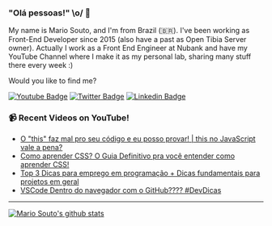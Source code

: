 ### "Olá pessoas!" \o/ 👋

My name is Mario Souto, and I'm from Brazil (🇧🇷). I've been working as Front-End Developer since 2015 (also have a past as Open Tibia Server owner). Actually I work as a Front End Engineer at Nubank and have my YouTube Channel where I make it as my personal lab, sharing many stuff there every week :)

Would you like to find me?

[![Youtube Badge](https://img.shields.io/badge/-Youtube-FF0000?style=flat-square&labelColor=FF0000&logo=youtube&logoColor=white&link=https://youtube.com/c/DevSoutinho)](https://youtube.com/c/DevSoutinho)
[![Twitter Badge](https://img.shields.io/badge/-Twitter-1ca0f1?style=flat-square&labelColor=1ca0f1&logo=twitter&logoColor=white&link=https://twitter.com/omariosouto)](https://twitter.com/omariosouto)
[![Linkedin Badge](https://img.shields.io/badge/-LinkedIn-blue?style=flat-square&logo=Linkedin&logoColor=white&link=https://www.linkedin.com/in/omariosouto)](https://www.linkedin.com/in/omariosouto)

### 📹 Recent Videos on YouTube!

<!-- YOUTUBE:START -->
- [O "this" faz mal pro seu código e eu posso provar! | this no JavaScript vale a pena?](https://www.youtube.com/watch?v=5m1Z5IDTHkU)
- [Como aprender CSS? O Guia Definitivo pra você entender como aprender CSS!](https://www.youtube.com/watch?v=alqWVx0p3U0)
- [Top 3 Dicas para emprego em programação + Dicas fundamentais para projetos em geral](https://www.youtube.com/watch?v=WWLH2RgaBwE)
- [VSCode Dentro do navegador com o GitHub???? #DevDicas](https://www.youtube.com/watch?v=m6YkJkMgznk)
<!-- YOUTUBE:END -->

____


[![Mario Souto's github stats](https://github-readme-stats.vercel.app/api?username=omariosouto&theme=dark&show_icons=true&count_private=true)](https://github.com/omariosouto)
